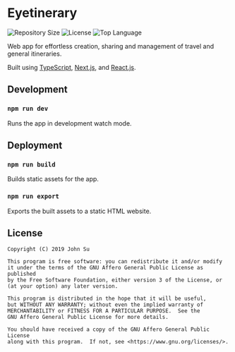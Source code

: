 # Eyetinerary
![Repository Size](https://img.shields.io/github/repo-size/Tyncture/Eyetinerary.svg?t&style=flat-square)
![License](https://img.shields.io/github/license/Tyncture/Eyetinerary.svg?&style=flat-square)
![Top Language](https://img.shields.io/github/languages/top/Tyncture/Eyetinerary.svg?&style=flat-square)

Web app for effortless creation, sharing and management of travel and general itineraries.

Built using [TypeScript](https://www.typescriptlang.org/), [Next.js](https://nextjs.org/), and [React.js](https://reactjs.org/).

## Development

### `npm run dev`

Runs the app in development watch mode.


## Deployment

### `npm run build`

Builds static assets for the app.

### `npm run export`

Exports the built assets to a static HTML website.

## License
```
Copyright (C) 2019 John Su

This program is free software: you can redistribute it and/or modify
it under the terms of the GNU Affero General Public License as published
by the Free Software Foundation, either version 3 of the License, or
(at your option) any later version.

This program is distributed in the hope that it will be useful,
but WITHOUT ANY WARRANTY; without even the implied warranty of
MERCHANTABILITY or FITNESS FOR A PARTICULAR PURPOSE.  See the
GNU Affero General Public License for more details.

You should have received a copy of the GNU Affero General Public License
along with this program.  If not, see <https://www.gnu.org/licenses/>.
```
